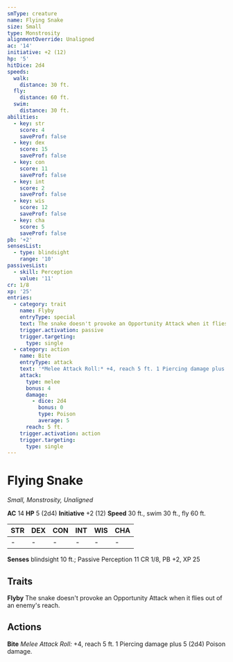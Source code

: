 ```yaml
---
smType: creature
name: Flying Snake
size: Small
type: Monstrosity
alignmentOverride: Unaligned
ac: '14'
initiative: +2 (12)
hp: '5'
hitDice: 2d4
speeds:
  walk:
    distance: 30 ft.
  fly:
    distance: 60 ft.
  swim:
    distance: 30 ft.
abilities:
  - key: str
    score: 4
    saveProf: false
  - key: dex
    score: 15
    saveProf: false
  - key: con
    score: 11
    saveProf: false
  - key: int
    score: 2
    saveProf: false
  - key: wis
    score: 12
    saveProf: false
  - key: cha
    score: 5
    saveProf: false
pb: '+2'
sensesList:
  - type: blindsight
    range: '10'
passivesList:
  - skill: Perception
    value: '11'
cr: 1/8
xp: '25'
entries:
  - category: trait
    name: Flyby
    entryType: special
    text: The snake doesn't provoke an Opportunity Attack when it flies out of an enemy's reach.
    trigger.activation: passive
    trigger.targeting:
      type: single
  - category: action
    name: Bite
    entryType: attack
    text: '*Melee Attack Roll:* +4, reach 5 ft. 1 Piercing damage plus 5 (2d4) Poison damage.'
    attack:
      type: melee
      bonus: 4
      damage:
        - dice: 2d4
          bonus: 0
          type: Poison
          average: 5
      reach: 5 ft.
    trigger.activation: action
    trigger.targeting:
      type: single
---
```


# Flying Snake
*Small, Monstrosity, Unaligned*

**AC** 14
**HP** 5 (2d4)
**Initiative** +2 (12)
**Speed** 30 ft., swim 30 ft., fly 60 ft.

| STR | DEX | CON | INT | WIS | CHA |
| --- | --- | --- | --- | --- | --- |
| - | - | - | - | - | - |

**Senses** blindsight 10 ft.; Passive Perception 11
CR 1/8, PB +2, XP 25

## Traits

**Flyby**
The snake doesn't provoke an Opportunity Attack when it flies out of an enemy's reach.

## Actions

**Bite**
*Melee Attack Roll:* +4, reach 5 ft. 1 Piercing damage plus 5 (2d4) Poison damage.

